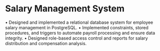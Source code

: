 # Salary Management System
• Designed and implemented a relational database system for employee salary management in PostgreSQL.
• Implemented constraints, stored procedures, and triggers to automate payroll processing and ensure data integrity.
• Designed role-based access control and reports for salary distribution and compensation analysis.
